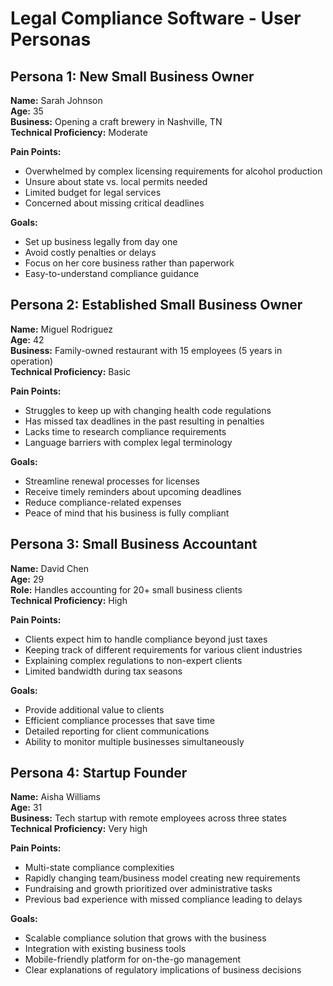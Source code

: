 # Legal Compliance Software - User Personas

## Persona 1: New Small Business Owner

**Name:** Sarah Johnson  
**Age:** 35  
**Business:** Opening a craft brewery in Nashville, TN  
**Technical Proficiency:** Moderate  

**Pain Points:**
- Overwhelmed by complex licensing requirements for alcohol production
- Unsure about state vs. local permits needed
- Limited budget for legal services
- Concerned about missing critical deadlines

**Goals:**
- Set up business legally from day one
- Avoid costly penalties or delays
- Focus on her core business rather than paperwork
- Easy-to-understand compliance guidance

## Persona 2: Established Small Business Owner

**Name:** Miguel Rodriguez  
**Age:** 42  
**Business:** Family-owned restaurant with 15 employees (5 years in operation)  
**Technical Proficiency:** Basic  

**Pain Points:**
- Struggles to keep up with changing health code regulations
- Has missed tax deadlines in the past resulting in penalties
- Lacks time to research compliance requirements
- Language barriers with complex legal terminology

**Goals:**
- Streamline renewal processes for licenses
- Receive timely reminders about upcoming deadlines
- Reduce compliance-related expenses
- Peace of mind that his business is fully compliant

## Persona 3: Small Business Accountant

**Name:** David Chen  
**Age:** 29  
**Role:** Handles accounting for 20+ small business clients  
**Technical Proficiency:** High  

**Pain Points:**
- Clients expect him to handle compliance beyond just taxes
- Keeping track of different requirements for various client industries
- Explaining complex regulations to non-expert clients
- Limited bandwidth during tax seasons

**Goals:**
- Provide additional value to clients
- Efficient compliance processes that save time
- Detailed reporting for client communications
- Ability to monitor multiple businesses simultaneously

## Persona 4: Startup Founder

**Name:** Aisha Williams  
**Age:** 31  
**Business:** Tech startup with remote employees across three states  
**Technical Proficiency:** Very high  

**Pain Points:**
- Multi-state compliance complexities
- Rapidly changing team/business model creating new requirements
- Fundraising and growth prioritized over administrative tasks
- Previous bad experience with missed compliance leading to delays

**Goals:**
- Scalable compliance solution that grows with the business
- Integration with existing business tools
- Mobile-friendly platform for on-the-go management
- Clear explanations of regulatory implications of business decisions 